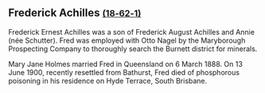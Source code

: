 ## Frederick Achilles <small>[(18‑62‑1)](https://brisbane.discovereverafter.com/profile/31970500 "Go to Memorial Information" )</small>

Frederick Ernest Achilles was a son of Frederick August Achilles and Annie (née Schutter). Fred was employed with Otto Nagel by the Maryborough Prospecting Company to thoroughly search the Burnett district for minerals.

Mary Jane Holmes married Fred in Queensland on 6 March 1888. On 13 June 1900, recently resettled from Bathurst, Fred died of phosphorous poisoning in his residence on Hyde Terrace, South Brisbane.
